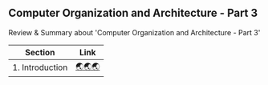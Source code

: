 ## Computer Organization and Architecture - Part 3
Review & Summary about 'Computer Organization and Architecture - Part 3'

|Section|Link|
|:--:|:--:|
| 1. Introduction | [🌏🌏🌏](./Section%201.%20Introduction/) |